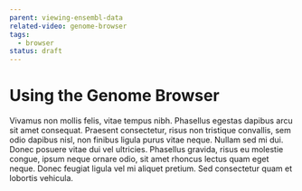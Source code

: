 ```yaml
---
parent: viewing-ensembl-data
related-video: genome-browser
tags:
  - browser
status: draft
---
```


# Using the Genome Browser

Vivamus non mollis felis, vitae tempus nibh. Phasellus egestas dapibus arcu sit amet consequat. Praesent consectetur, risus non tristique convallis, sem odio dapibus nisl, non finibus ligula purus vitae neque. Nullam sed mi dui. Donec posuere vitae dui vel ultricies. Phasellus gravida, risus eu molestie congue, ipsum neque ornare odio, sit amet rhoncus lectus quam eget neque. Donec feugiat ligula vel mi aliquet pretium. Sed consectetur quam et lobortis vehicula.
